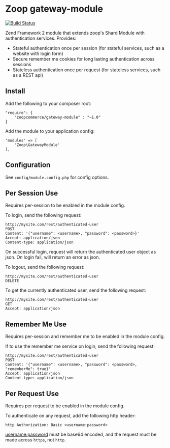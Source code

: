 Zoop gateway-module
===================

[![Build Status](https://secure.travis-ci.org/zoopcommerce/gateway-module.png)](http://travis-ci.org/zoopcommerce/gateway-module)

Zend Framework 2 module that extends zoop's Shard Module with authentication services. Provides:

* Stateful authentication once per session (for stateful services, such as a website with login form)
* Secure remember me cookies for long lasting authentication across sessions
* Stateless authentication once per request (for stateless services, such as a REST api)

Install
-------

Add the following to your composer root:

    "require": {
        "zoopcommerce/gateway-module" : "~1.0"
    }

Add the module to your application config:

    'modules' => [
        'Zoop\GatewayModule'
    ],

Configuration
-------------

See `config/module.config.php` for config options.

Per Session Use
---------------

Requires per-session to be enabled in the module config.

To login, send the following request:

    http://mysite.com/rest/authenticated-user
    POST
    Content: '{"username": <username>, "password": <password>}'
    Accept: application/json
    Content-type: application/json

On successful login, request will return the authenticated user object as json.
On login fail, will return an error as json.

To logout, send the following request:

    http://mysite.com/rest/authenticated-user
    DELETE

To get the currently authenticated user, send the following request:

    http://mysite.com/rest/authenticated-user
    GET
    Accept: application/json

Remember Me Use
---------------

Requires per-session and remember me to be enabled in the module config.

If to use the remember me service on login, send the following request:

    http://mysite.com/rest/authenticated-user
    POST
    Content: '{"username": <username>, "password": <password>, "rememberMe": true}'
    Accept: application/json
    Content-type: application/json

Per Request Use
---------------

Requires per request to be enabled in the module config.

To authenticate on any request, add the following http header:

    http Authorization: Basic <username:password>

<username:password> must be base64 encoded, and the request must be made across `https`, not `http`.
